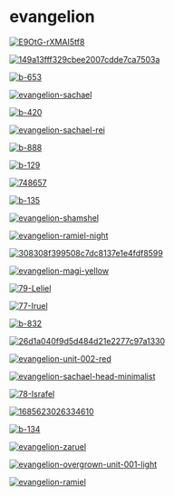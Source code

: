 # evangelion

<a href="E9OtG-rXMAI5tf8.jpg"><img alt="E9OtG-rXMAI5tf8" src="E9OtG-rXMAI5tf8.jpg"></a>

<a href="149a13fff329cbee2007cdde7ca7503a.jpg"><img alt="149a13fff329cbee2007cdde7ca7503a" src="149a13fff329cbee2007cdde7ca7503a.jpg"></a>

<a href="b-653.jpg"><img alt="b-653" src="b-653.jpg"></a>

<a href="evangelion-sachael.jpg"><img alt="evangelion-sachael" src="evangelion-sachael.jpg"></a>

<a href="b-420.jpg"><img alt="b-420" src="b-420.jpg"></a>

<a href="evangelion-sachael-rei.png"><img alt="evangelion-sachael-rei" src="evangelion-sachael-rei.png"></a>

<a href="b-888.jpg"><img alt="b-888" src="b-888.jpg"></a>

<a href="b-129.jpg"><img alt="b-129" src="b-129.jpg"></a>

<a href="748657.jpg"><img alt="748657" src="748657.jpg"></a>

<a href="b-135.jpg"><img alt="b-135" src="b-135.jpg"></a>

<a href="evangelion-shamshel.jpg"><img alt="evangelion-shamshel" src="evangelion-shamshel.jpg"></a>

<a href="evangelion-ramiel-night.jpg"><img alt="evangelion-ramiel-night" src="evangelion-ramiel-night.jpg"></a>

<a href="308308f399508c7dc8137e1e4fdf8599.jpg"><img alt="308308f399508c7dc8137e1e4fdf8599" src="308308f399508c7dc8137e1e4fdf8599.jpg"></a>

<a href="evangelion-magi-yellow.png"><img alt="evangelion-magi-yellow" src="evangelion-magi-yellow.png"></a>

<a href="79-Leliel.jpg"><img alt="79-Leliel" src="79-Leliel.jpg"></a>

<a href="77-Iruel.jpg"><img alt="77-Iruel" src="77-Iruel.jpg"></a>

<a href="b-832.jpg"><img alt="b-832" src="b-832.jpg"></a>

<a href="26d1a040f9d5d484d21e2277c97a1330.jpg"><img alt="26d1a040f9d5d484d21e2277c97a1330" src="26d1a040f9d5d484d21e2277c97a1330.jpg"></a>

<a href="evangelion-unit-002-red.png"><img alt="evangelion-unit-002-red" src="evangelion-unit-002-red.png"></a>

<a href="evangelion-sachael-head-minimalist.jpg"><img alt="evangelion-sachael-head-minimalist" src="evangelion-sachael-head-minimalist.jpg"></a>

<a href="78-Israfel.jpg"><img alt="78-Israfel" src="78-Israfel.jpg"></a>

<a href="1685623026334610.png"><img alt="1685623026334610" src="1685623026334610.png"></a>

<a href="b-134.jpg"><img alt="b-134" src="b-134.jpg"></a>

<a href="evangelion-zaruel.jpg"><img alt="evangelion-zaruel" src="evangelion-zaruel.jpg"></a>

<a href="evangelion-overgrown-unit-001-light.png"><img alt="evangelion-overgrown-unit-001-light" src="evangelion-overgrown-unit-001-light.png"></a>

<a href="evangelion-ramiel.jpg"><img alt="evangelion-ramiel" src="evangelion-ramiel.jpg"></a>

